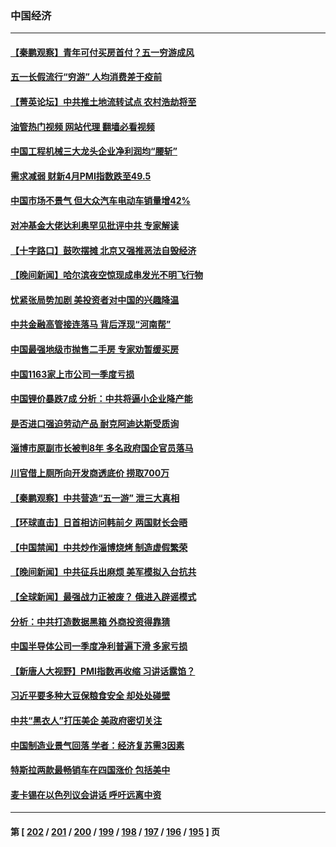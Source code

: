 ### 中国经济
---
#### [【秦鹏观察】青年可付买房首付？五一穷游成风](../../pages/ncid283/n13988447.md?05051245) 
#### [五一长假流行“穷游” 人均消费差于疫前](../../pages/ncid283/n13988520.md?05051245) 
#### [【菁英论坛】中共推土地流转试点 农村浩劫将至](../../pages/ncid283/n13988362.md?05051245) 
#### [油管热门视频 网站代理 翻墙必看视频](http://138.2.39.72:81/youtube.html?epic-marker?05051245)
#### [中国工程机械三大龙头企业净利润均“腰斩”](../../pages/ncid283/n13988370.md?05051245) 
#### [需求减弱 财新4月PMI指数跌至49.5](../../pages/ncid283/n13987934.md?05051245) 
#### [中国市场不景气 但大众汽车电动车销量增42%](../../pages/ncid283/n13988240.md?05051245) 
#### [对冲基金大佬达利奥罕见批评中共 专家解读](../../pages/ncid283/n13988020.md?05051245) 
#### [【十字路口】鼓吹摆摊 北京又强推恶法自毁经济](../../pages/ncid283/n13988125.md?05051245) 
#### [【晚间新闻】哈尔滨夜空惊现成串发光不明飞行物](../../pages/ncid283/n13987933.md?05051245) 
#### [忧紧张局势加剧 美投资者对中国的兴趣降温](../../pages/ncid283/n13987377.md?05051245) 
#### [中共金融高管接连落马 背后浮现“河南帮”](../../pages/ncid283/n13987585.md?05051245) 
#### [中国最强地级市抛售二手房 专家劝暂缓买房](../../pages/ncid283/n13987491.md?05051245) 
#### [中国1163家上市公司一季度亏损](../../pages/ncid283/n13987539.md?05051245) 
#### [中国锂价暴跌7成 分析：中共将逼小企业降产能](../../pages/ncid283/n13987515.md?05051245) 
#### [是否进口强迫劳动产品 耐克阿迪达斯受质询](../../pages/ncid283/n13987446.md?05051245) 
#### [淄博市原副市长被判8年 多名政府国企官员落马](../../pages/ncid283/n13987225.md?05051245) 
#### [川官借上厕所向开发商透底价 捞取700万](../../pages/ncid283/n13987224.md?05051245) 
#### [【秦鹏观察】中共营造“五一游” 泄三大真相](../../pages/ncid283/n13986885.md?05051245) 
#### [【环球直击】日首相访问韩前夕 两国财长会晤](../../pages/ncid283/n13987161.md?05051245) 
#### [【中国禁闻】中共炒作淄博烧烤 制造虚假繁荣](../../pages/ncid283/n13987160.md?05051245) 
#### [【晚间新闻】中共征兵出麻烦 美军模拟入台抗共](../../pages/ncid283/n13987159.md?05051245) 
#### [【全球新闻】最强战力正被废？ 俄进入辟谣模式](../../pages/ncid283/n13987158.md?05051245) 
#### [分析：中共打造数据黑箱 外商投资得靠猜](../../pages/ncid283/n13986909.md?05051245) 
#### [中国半导体公司一季度净利普遍下滑 多家亏损](../../pages/ncid283/n13986832.md?05051245) 
#### [【新唐人大视野】PMI指数再收缩 习讲话露馅？](../../pages/ncid283/n13986651.md?05051245) 
#### [习近平要多种大豆保粮食安全 却处处碰壁](../../pages/ncid283/n13986781.md?05051245) 
#### [中共“黑衣人”打压美企 美政府密切关注](../../pages/ncid283/n13986736.md?05051245) 
#### [中国制造业景气回落 学者：经济复苏需3因素](../../pages/ncid283/n13986068.md?05051245) 
#### [特斯拉两款最畅销车在四国涨价 包括美中](../../pages/ncid283/n13986728.md?05051245) 
#### [麦卡锡在以色列议会讲话 呼吁远离中资](../../pages/ncid283/n13986703.md?05051245) 

---
#### 第 [ [202](./202.md?05051245) / [201](./201.md?05051245) / [200](./200.md?05051245) / [199](./199.md?05051245) / [198](./198.md?05051245) / [197](./197.md?05051245) / [196](./196.md?05051245) / [195](./195.md?05051245) ] 页
